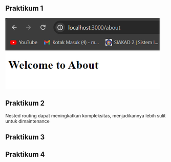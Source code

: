 ## Praktikum 1
![alt text](image.png)
## Praktikum 2
Nested routing dapat meningkatkan kompleksitas, menjadikannya lebih sulit untuk dimaintenance
## Praktikum 3
## Praktikum 4